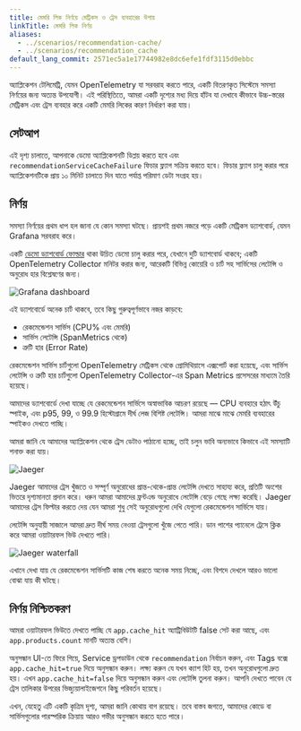 ```yaml
---
title: মেমরি লিক নির্ণয়ে মেট্রিকস ও ট্রেস ব্যবহারের উপায়
linkTitle: মেমরি লিক নির্ণয়
aliases:
  - ../scenarios/recommendation-cache/
  - ../scenarios/recommendation_cache
default_lang_commit: 2571ec5a1e17744982e8dc6efe1fdf3115d0ebbc
---
```


অ্যাপ্লিকেশন টেলিমেট্রি, যেমন OpenTelemetry যা সরবরাহ করতে পারে, একটি বিতরণকৃত সিস্টেমে সমস্যা নির্ণয়ের জন্য অত্যন্ত উপযোগী। এই পরিস্থিতিতে, আমরা একটি দৃশ্যের মধ্য দিয়ে হাঁটব যা দেখাবে কীভাবে উচ্চ-স্তরের মেট্রিকস এবং ট্রেস ব্যবহার করে একটি মেমরি লিকের কারণ নির্ধারণ করা যায়।

## সেটআপ

এই দৃশ্য চালাতে, আপনাকে ডেমো অ্যাপ্লিকেশনটি ডিপ্লয় করতে হবে এবং `recommendationServiceCacheFailure` ফিচার ফ্ল্যাগ সক্রিয় করতে হবে। ফিচার ফ্ল্যাগ চালু করার পরে অ্যাপ্লিকেশনটিকে প্রায় ১০ মিনিট চালাতে দিন যাতে পর্যাপ্ত পরিমাণ ডেটা সংগ্রহ হয়।

## নির্ণয়

সমস্যা নির্ণয়ের প্রথম ধাপ হল জানা যে কোন সমস্যা ঘটছে। প্রায়শই প্রথম নজরে পড়ে একটি মেট্রিকস ড্যাশবোর্ড, যেমন Grafana সরবরাহ করে।

একটি [ডেমো ড্যাশবোর্ড ফোল্ডার](http://localhost:8080/grafana/dashboards) থাকা উচিত ডেমো চালু করার পরে, যেখানে দুটি ড্যাশবোর্ড থাকবে; একটি OpenTelemetry Collector মনিটর করার জন্য, আরেকটি বিভিন্ন কোয়েরি ও চার্ট সহ সার্ভিসের লেটেন্সি ও অনুরোধ হার বিশ্লেষণের জন্য।

![Grafana dashboard](grafana-dashboard.png)

এই ড্যাশবোর্ডে অনেক চার্ট থাকবে, তবে কিছু গুরুত্বপূর্ণভাবে নজর কাড়বে:

- রেকমেন্ডেশন সার্ভিস (CPU% এবং মেমরি)
- সার্ভিস লেটেন্সি (SpanMetrics থেকে)
- ত্রুটি হার (Error Rate)

রেকমেন্ডেশন সার্ভিস চার্টগুলো OpenTelemetry মেট্রিকস থেকে প্রোমিথিয়াসে এক্সপোর্ট করা হয়েছে, এবং সার্ভিস লেটেন্সি ও ত্রুটি হার চার্টগুলো OpenTelemetry Collector-এর Span Metrics প্রসেসরের মাধ্যমে তৈরি হয়েছে।

আমাদের ড্যাশবোর্ডে দেখা যাচ্ছে যে রেকমেন্ডেশন সার্ভিসে অস্বাভাবিক আচরণ রয়েছে — CPU ব্যবহারে হঠাৎ উঁচু স্পাইক, এবং p95, 99, ও 99.9 হিস্টোগ্রামে দীর্ঘ লেজ বিশিষ্ট লেটেন্সি। আমরা মাঝে মাঝে মেমরি ব্যবহারের স্পাইকও দেখতে পাচ্ছি।

আমরা জানি যে আমাদের অ্যাপ্লিকেশন থেকে ট্রেস ডেটাও পাঠানো হচ্ছে, তাই চলুন ভাবি অন্যভাবে কিভাবে এই সমস্যাটি শনাক্ত করা যায়।

![Jaeger](jaeger.png)

Jaeger আমাদের ট্রেস খুঁজতে ও সম্পূর্ণ অনুরোধের প্রান্ত-থেকে-প্রান্ত লেটেন্সি দেখতে সাহায্য করে, প্রতিটি অংশের ভিতরে দৃশ্যমানতা প্রদান করে। ধরুন আমরা আমাদের ফ্রন্টএন্ড অনুরোধে লেটেন্সি বেড়ে গেছে লক্ষ্য করেছি। Jaeger আমাদের ট্রেস ফিল্টার করতে দেয় যেন আমরা শুধু সেই অনুরোধগুলো দেখি যেগুলো রেকমেন্ডেশন সার্ভিসে যায়।

লেটেন্সি অনুযায়ী সাজালে আমরা দ্রুত দীর্ঘ সময় নেওয়া ট্রেসগুলো খুঁজে পেতে পারি। ডান পাশের প্যানেলে ট্রেসে ক্লিক করে আমরা ওয়াটারফল ভিউ দেখতে পারি।

![Jaeger waterfall](jaeger-waterfall.png)

এখানে দেখা যায় যে রেকমেন্ডেশন সার্ভিসটি কাজ শেষ করতে অনেক সময় নিচ্ছে, এবং বিশদে দেখলে আরও ভালো বোঝা যায় কী ঘটছে।

## নির্ণয় নিশ্চিতকরণ

আমরা ওয়াটারফল ভিউতে দেখতে পাচ্ছি যে `app.cache_hit` অ্যাট্রিবিউটটি false সেট করা আছে, এবং `app.products.count` মানটি অত্যন্ত বেশি।

অনুসন্ধান UI-তে ফিরে গিয়ে, Service ড্রপডাউন থেকে `recommendation` নির্বাচন করুন, এবং Tags বক্সে `app.cache_hit=true` দিয়ে অনুসন্ধান করুন। লক্ষ্য করুন যে যখন ক্যাশ হিট হয়, তখন অনুরোধগুলো দ্রুত হয়। এখন `app.cache_hit=false` দিয়ে অনুসন্ধান করুন এবং লেটেন্সি তুলনা করুন। আপনি দেখতে পাবেন যে ট্রেস তালিকার উপরের ভিজ্যুয়ালাইজেশনে কিছু পরিবর্তন হয়েছে।

এখন, যেহেতু এটি একটি কৃত্রিম দৃশ্য, আমরা জানি কোথায় বাগ রয়েছে। তবে বাস্তব জগতে, আমাদের কোডে বা সার্ভিসগুলোর পারস্পরিক ক্রিয়ায় আরও গভীর অনুসন্ধান করতে হতে পারে।

